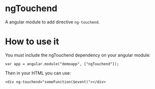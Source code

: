# ngTouchend
A angular module to add directive `ng-touchend`.

# How to use it
You must include the ngTouchend dependency on your angular module:
````
var app = angular.module("demoapp", ["ngTouchend"]);
````
Then in your HTML you can use:
````
<div ng-touchend="someFunction($event)"></div>
````
